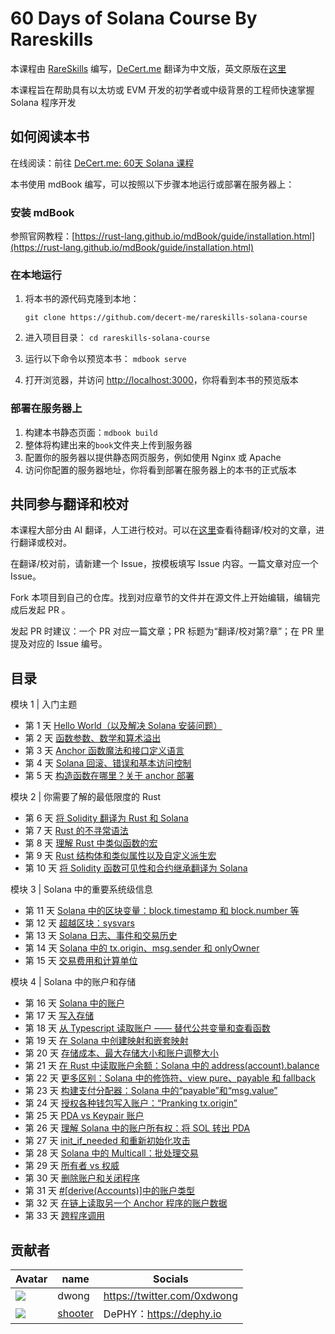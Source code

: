 # 60 Days of Solana Course By Rareskills 

本课程由 [RareSkills](https://www.rareskills.io/) 编写，[DeCert.me](https://decert.me) 翻译为中文版，英文原版在[这里](https://www.rareskills.io/solana-tutorial)

本课程旨在帮助具有以太坊或 EVM 开发的初学者或中级背景的工程师快速掌握 Solana 程序开发

## 如何阅读本书

在线阅读：前往 [DeCert.me: 60天 Solana 课程](https://decert.me/tutorial/rareskills-solana-course)

本书使用 mdBook 编写，可以按照以下步骤本地运行或部署在服务器上：

### 安装 mdBook

参照官网教程：[https://rust-lang.github.io/mdBook/guide/installation.html](https://rust-lang.github.io/mdBook/guide/installation.html)

### 在本地运行

1. 将本书的源代码克隆到本地：

    `git clone https://github.com/decert-me/rareskills-solana-course`

2. 进入项目目录：
    `cd rareskills-solana-course`

3. 运行以下命令以预览本书：
    `mdbook serve`

4. 打开浏览器，并访问 [http://localhost:3000](http://localhost:3000)，你将看到本书的预览版本

### 部署在服务器上

1. 构建本书静态页面：`mdbook build`
2. 整体将构建出来的`book`文件夹上传到服务器
2. 配置你的服务器以提供静态网页服务，例如使用 Nginx 或 Apache
3. 访问你配置的服务器地址，你将看到部署在服务器上的本书的正式版本


## 共同参与翻译和校对
本课程大部分由 AI 翻译，人工进行校对。可以在[这里](https://github.com/decert-me/rareskills-solana-course/wiki/%E5%8F%82%E4%B8%8E%E7%BF%BB%E8%AF%91%E5%92%8C%E6%A0%A1%E9%AA%8C)查看待翻译/校对的文章，进行翻译或校对。

在翻译/校对前，请新建一个 Issue，按模板填写 Issue 内容。一篇文章对应一个 Issue。

Fork 本项目到自己的仓库。找到对应章节的文件并在源文件上开始编辑，编辑完成后发起 PR 。

发起 PR 时建议：一个 PR 对应一篇文章；PR 标题为“翻译/校对第?章”；在 PR 里提及对应的 Issue 编号。


## 目录

模块 1 | 入门主题
- 第 1 天 [Hello World（以及解决 Solana 安装问题）](./src/zh-cn/chapter_1.md) 
- 第 2 天 [函数参数、数学和算术溢出](./src/zh-cn/chapter_2.md)
- 第 3 天 [Anchor 函数魔法和接口定义语言](./src/zh-cn/chapter_3.md)
- 第 4 天 [Solana 回滚、错误和基本访问控制](./src/zh-cn/chapter_4.md)
- 第 5 天 [构造函数在哪里？关于 anchor 部署](./src/zh-cn/chapter_5.md)

模块 2 | 你需要了解的最低限度的 Rust
- 第 6 天 [将 Solidity 翻译为 Rust 和 Solana](./src/zh-cn/chapter_6.md)
- 第 7 天 [Rust 的不寻常语法](./src/zh-cn/chapter_7.md)
- 第 8 天 [理解 Rust 中类似函数的宏](./src/zh-cn/chapter_8.md)
- 第 9 天 [Rust 结构体和类似属性以及自定义派生宏](./src/zh-cn/chapter_9.md)
- 第 10 天 [将 Solidity 函数可见性和合约继承翻译为 Solana](./src/zh-cn/chapter_10.md)

模块 3 | Solana 中的重要系统级信息
- 第 11 天 [Solana 中的区块变量：block.timestamp 和 block.number 等](./src/zh-cn/chapter_11.md)
- 第 12 天 [超越区块：sysvars](./src/zh-cn/chapter_12.md)
- 第 13 天 [Solana 日志、事件和交易历史](./src/zh-cn/chapter_13.md)
- 第 14 天 [Solana 中的 tx.origin、msg.sender 和 onlyOwner ](./src/zh-cn/chapter_14.md)
- 第 15 天 [交易费用和计算单位](./src/zh-cn/chapter_15.md)

模块 4 | Solana 中的账户和存储
- 第 16 天 [Solana 中的账户](./src/zh-cn/chapter_16.md)
- 第 17 天 [写入存储](./src/zh-cn/chapter_17.md)
- 第 18 天 [从 Typescript 读取账户 —— 替代公共变量和查看函数](./src/zh-cn/chapter_18.md)
- 第 19 天 [在 Solana 中创建映射和嵌套映射](./src/zh-cn/chapter_19.md)
- 第 20 天 [存储成本、最大存储大小和账户调整大小](./src/zh-cn/chapter_20.md)
- 第 21 天 [在 Rust 中读取账户余额：Solana 中的 address(account).balance](./src/zh-cn/chapter_21.md)
- 第 22 天 [更多区别：Solana 中的修饰符、view pure、payable 和 fallback](./src/zh-cn/chapter_22.md)
- 第 23 天 [构建支付分配器：Solana 中的“payable”和“msg.value”](./src/zh-cn/chapter_23.md)
- 第 24 天 [授权各种钱包写入账户：“Pranking tx.origin”](./src/zh-cn/chapter_24.md)
- 第 25 天 [PDA vs Keypair 账户](./src/zh-cn/chapter_25.md)
- 第 26 天 [理解 Solana 中的账户所有权：将 SOL 转出 PDA](./src/zh-cn/chapter_26.md)
- 第 27 天 [init_if_needed 和重新初始化攻击](./src/zh-cn/chapter_27.md)
- 第 28 天 [Solana 中的 Multicall：批处理交易](./src/zh-cn/chapter_28.md)
- 第 29 天 [所有者 vs 权威](./src/zh-cn/chapter_29.md)
- 第 30 天 [删除账户和关闭程序](./src/zh-cn/chapter_30.md)
- 第 31 天 [#[derive(Accounts)]中的账户类型](./src/zh-cn/chapter_31.md)
- 第 32 天 [在链上读取另一个 Anchor 程序的账户数据](./src/zh-cn/chapter_32.md)
- 第 33 天 [跨程序调用](./src/zh-cn/chapter_33.md)


## 贡献者

| Avatar | name | Socials|
| -------------------------------------------------------- | ---- | ----|
| ![](https://learnblockchain.cn/image/avatar/4845_big.jpg) | dwong | https://twitter.com/0xdwong |
| ![](https://ipfs.learnblockchain.cn/avatar/dephy-logo.png) | [shooter](https://twitter.com/liushooter) | DePHY：https://dephy.io       |
